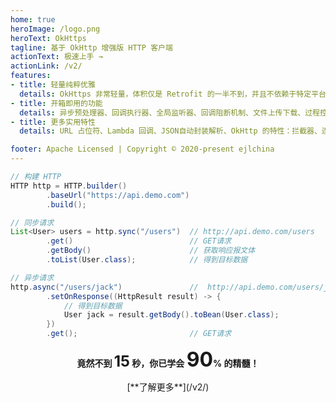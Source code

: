 ```yaml
---
home: true
heroImage: /logo.png
heroText: OkHttps
tagline: 基于 OkHttp 增强版 HTTP 客户端
actionText: 极速上手 →
actionLink: /v2/
features:
- title: 轻量纯粹优雅
  details: OkHttps 非常轻量，体积仅是 Retrofit 的一半不到，并且不依赖于特定平台，API 语义简洁舒适。
- title: 开箱即用的功能
  details: 异步预处理器、回调执行器、全局监听器、回调阻断机制、文件上传下载、过程控制、进度监听。
- title: 更多实用特性
  details: URL 占位符、Lambda 回调、JSON自动封装解析、OkHttp 的特性：拦截器、连接池、CookieJar 等。

footer: Apache Licensed | Copyright © 2020-present ejlchina
---
```


<!-- <CodeSwitcher :languages="{java:'Java',kotlin:'Kotlin'}" name="java">
<template v-slot:java> -->

```java
// 构建 HTTP
HTTP http = HTTP.builder()
        .baseUrl("https://api.demo.com")
        .build();

// 同步请求
List<User> users = http.sync("/users")  // http://api.demo.com/users
        .get()                          // GET请求
        .getBody()                      // 获取响应报文体
        .toList(User.class);            // 得到目标数据

// 异步请求
http.async("/users/jack")               //  http://api.demo.com/users/jack
        .setOnResponse((HttpResult result) -> {
            // 得到目标数据
            User jack = result.getBody().toBean(User.class);
        })
        .get();                         // GET请求
```

<!-- </template>
<template v-slot:kotlin>

```java
// 构建 HTTP
HTTP http = HTTP.builder()
        .baseUrl("https://api.demo.com")
        .build();

// 同步请求
List<User> users = http.sync("/users")  // http://api.demo.com/users
        .get()                          // GET请求
        .getBody()                      // 获取响应报文体
        .toList(User.class);            // 得到目标数据

// 异步请求
http.async("/users/jack")               //  http://api.demo.com/users/jack
        .setOnResponse((HttpResult result) -> {
            // 得到目标数据
            User jack = result.getBody().toBean(User.class);
        })
        .get();                         // GET请求
```

</template>
</CodeSwitcher> -->

**<center>竟然不到 <font size=5>15</font> 秒，你已学会 <font size=6>90</font>% 的精髓！</center>**
<center>[**了解更多**](/v2/)</center>
